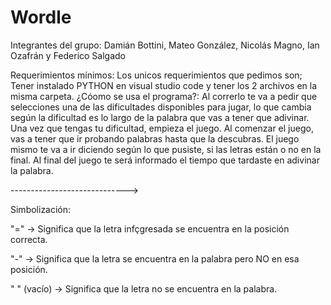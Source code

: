 # Wordle
Integrantes del grupo: Damián Bottini, Mateo González, Nicolás Magno, Ian Ozafrán y Federico Salgado


Requerimientos mínimos: Los unicos requerimientos que pedimos son; Tener instalado PYTHON en visual studio code y tener los 2 archivos en la misma carpeta.
¿Cóomo se usa el programa?: Al correrlo te va a pedir que selecciones una de las dificultades disponibles para jugar, lo que cambia según la dificultad es lo largo de la palabra que vas a tener que adivinar. Una vez que tengas tu dificultad, empieza el juego. Al comenzar el juego, vas a tener que ir probando palabras hasta que la descubras. El juego mismo te va a ir diciendo según lo que pusiste, si las letras están o no en la final. Al final del juego te será informado el tiempo que tardaste en adivinar la palabra.

----------------------------->

Simbolización:


"=" -> Significa que la letra infçgresada se encuentra en la posición correcta.

"-" -> Significa que la letra se encuentra en la palabra pero NO en esa posición.

" " (vacío) -> Significa que la letra no se encuentra en la palabra.

